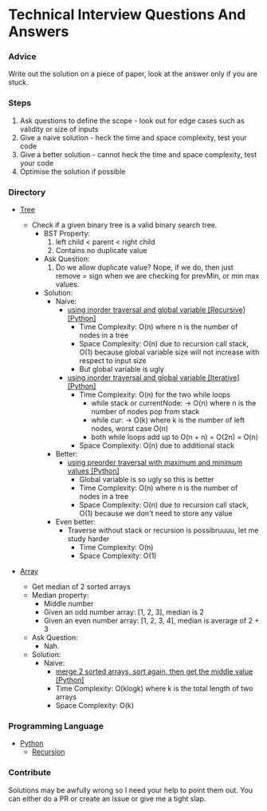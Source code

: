 # Technical Interview Questions And Answers

### Advice
Write out the solution on a piece of paper, look at the answer only if you are stuck.

### Steps
1. Ask questions to define the scope - look out for edge cases such as validity or size of inputs
2. Give a naive solution - heck the time and space complexity, test your code
3. Give a better solution - cannot heck the time and space complexity, test your code
4. Optimise the solution if possible

### Directory
- [Tree](./Tree)
  - Check if a given binary tree is a valid binary search tree.
    - BST Property:
      1. left child < parent < right child
      2. Contains no duplicate value
    - Ask Question:
      1. Do we allow duplicate value? Nope, if we do, then just remove = sign when we are checking for prevMin, or min max values.
    - Solution:
      - Naive:
        - [using inorder traversal and global variable [Recursive] [Python]](./Tree/check_for_valid_binary_search_tree/using_inorder_recursive/isBST.py)
          - Time Complexity: O(n) where n is the number of nodes in a tree
          - Space Complexity: O(n) due to recursion call stack, O(1) because global variable size will not increase with respect to input size
          - But global variable is ugly
        - [using inorder traversal and global variable [Iterative] [Python]](./Tree/check_for_valid_binary_search_tree/using_inorder_iterative/isBST.py)
          - Time Complexity: O(n) for the two while loops
            - while stack or currentNode: -> O(n) where n is the number of nodes pop from stack
            - while cur: -> O(k) where k is the number of left nodes, worst case O(n)
            - both while loops add up to O(n + n) = O(2n) = O(n)
          - Space Complexity: O(n) due to additional stack
      - Better:
        - [using preorder traversal with maximum and minimum values [Python]](./Tree/check_for_valid_binary_search_tree/using_preorder_recursive/isBST.py)
          - Global variable is so ugly so this is better
          - Time Complexity: O(n) where n is the number of nodes in a tree
          - Space Complexity: O(n) due to recursion call stack, O(1) because we don't need to store any value
      - Even better:
        - Traverse without stack or recursion is possibruuuu, let me study harder
          - Time Complexity: O(n)
          - Space Complexity: O(1)

- [Array](./Array)
  - Get median of 2 sorted arrays
  - Median property:
    - Middle number
    - Given an odd number array: [1, 2, 3], median is 2
    - Given an even number array: [1, 2, 3, 4], median is average of 2 + 3
  - Ask Question:
    - Nah.
  - Solution:
      - Naive:
        - [merge 2 sorted arrays, sort again, then get the middle value [Python]](./Array/getMedianOf2SortedArrays/naive/getMedian.py)
        - Time Complexity: O(klogk) where k is the total length of two arrays
        - Space Complexity: O(k)
### Programming Language
- [Python](./Python)
  - [Recursion](./Python/recursion.py)


### Contribute
Solutions may be awfully wrong so I need your help to point them out. You can either do a PR or create an issue or give me a tight slap.